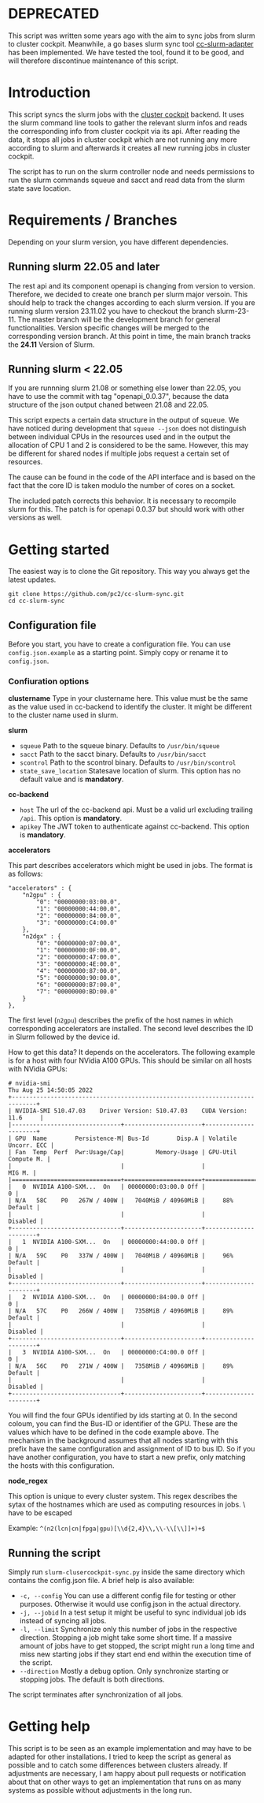 # DEPRECATED

This script was written some years ago with the aim to sync jobs from slurm
to cluster cockpit. Meanwhile, a go bases slurm sync tool 
[cc-slurm-adapter](https://github.com/ClusterCockpit/cc-slurm-adapter)
has been implemented. We have tested the tool, found it to be good, and will 
therefore discontinue maintenance of this script.

# Introduction

This script syncs the slurm jobs with the 
[cluster cockpit](https://github.com/ClusterCockpit/) backend. It uses the
slurm command line tools to gather the relevant slurm infos and reads the
corresponding info from cluster cockpit via its api. After reading the data,
it stops all jobs in cluster cockpit which are not running any more according
to slurm and afterwards it creates all new running jobs in cluster cockpit.

The script has to run on the slurm controller node and needs permissions 
to run the slurm commands squeue and sacct and read data from the slurm
state save location.

# Requirements / Branches

Depending on your slurm version, you have different dependencies.

## Running slurm 22.05 and later

The rest api and its component openapi is changing from version to version.
Therefore, we decided to create one branch per slurm major versoin. This 
should help to track the changes according to each slurm version. If you 
are running slurm version 23.11.02 you have to checkout the branch slurm-23-11.
The master branch will be the development branch for general functionalities.
Version specific changes will be merged to the corresponding version branch. At 
this point in time, the main branch tracks the **24.11** Version of Slurm. 

## Running slurm < 22.05

If you are runnning slurm 21.08 or something else lower than 22.05, you have to 
use the commit with tag "openapi_0.0.37", because the data structure of the 
json output chaned between 21.08 and 22.05.

This script expects a certain data structure in the output of squeue. We have 
noticed during development that `squeue --json` does not distinguish between 
individual CPUs in the resources used and in the output the allocation of CPU 1 
and 2 is considered to be the same. However, this may be different for shared 
nodes if multiple jobs request a certain set of resources.

The cause can be found in the code of the API interface and is based on the 
fact that the core ID is taken modulo the number of cores on a socket. 

The included patch corrects this behavior. It is necessary to recompile slurm 
for this. The patch is for openapi 0.0.37 but should work with other versions
as well. 

# Getting started

The easiest way is to clone the Git repository. This way you always get the latest updates. 

    git clone https://github.com/pc2/cc-slurm-sync.git
    cd cc-slurm-sync

## Configuration file
Before you start, you have to create a configuration file. You can use 
`config.json.example` as a starting point. Simply copy or rename it to
`config.json`.

### Confiuration options
**clustername**
Type in your clustername here. This value must be the same as the value used in cc-backend to identify the cluster. It might be different to the cluster name used in slurm.

**slurm**
* `squeue` Path to the squeue binary. Defaults to `/usr/bin/squeue`
* `sacct` Path to the sacct binary. Defaults to `/usr/bin/sacct`
* `scontrol` Path to the scontrol binary. Defaults to `/usr/bin/scontrol`
* `state_save_location` Statesave location of slurm. This option has no default value and is **mandatory**.

**cc-backend**
* `host` The url of the cc-backend api. Must be a valid url excluding trailing `/api`. This option is **mandatory**.
* `apikey` The JWT token to authenticate against cc-backend. This option is **mandatory**.

**accelerators**

This part describes accelerators which might be used in jobs. The format is as follows:

	"accelerators" : {
		"n2gpu" : {
			"0": "00000000:03:00.0",
			"1": "00000000:44:00.0",
			"2": "00000000:84:00.0",
			"3": "00000000:C4:00.0"
		},
		"n2dgx" : {
			"0": "00000000:07:00.0",
			"1": "00000000:0F:00.0",
			"2": "00000000:47:00.0",
			"3": "00000000:4E:00.0",
			"4": "00000000:87:00.0",
			"5": "00000000:90:00.0",
			"6": "00000000:B7:00.0",
			"7": "00000000:BD:00.0"
		}
	},

The first level (`n2gpu`) describes the prefix of the host names in which corresponding accelerators are installed. The second level describes the ID in Slurm followed by the device id.

How to get this data? It depends on the accelerators. The following example is for a host with four NVidia A100 GPUs. This should be similar on all hosts with NVidia GPUs:

    # nvidia-smi 
    Thu Aug 25 14:50:05 2022       
    +-----------------------------------------------------------------------------+
    | NVIDIA-SMI 510.47.03    Driver Version: 510.47.03    CUDA Version: 11.6     |
    |-------------------------------+----------------------+----------------------+
    | GPU  Name        Persistence-M| Bus-Id        Disp.A | Volatile Uncorr. ECC |
    | Fan  Temp  Perf  Pwr:Usage/Cap|         Memory-Usage | GPU-Util  Compute M. |
    |                               |                      |               MIG M. |
    |===============================+======================+======================|
    |   0  NVIDIA A100-SXM...  On   | 00000000:03:00.0 Off |                    0 |
    | N/A   58C    P0   267W / 400W |   7040MiB / 40960MiB |     88%      Default |
    |                               |                      |             Disabled |
    +-------------------------------+----------------------+----------------------+
    |   1  NVIDIA A100-SXM...  On   | 00000000:44:00.0 Off |                    0 |
    | N/A   59C    P0   337W / 400W |   7040MiB / 40960MiB |     96%      Default |
    |                               |                      |             Disabled |
    +-------------------------------+----------------------+----------------------+
    |   2  NVIDIA A100-SXM...  On   | 00000000:84:00.0 Off |                    0 |
    | N/A   57C    P0   266W / 400W |   7358MiB / 40960MiB |     89%      Default |
    |                               |                      |             Disabled |
    +-------------------------------+----------------------+----------------------+
    |   3  NVIDIA A100-SXM...  On   | 00000000:C4:00.0 Off |                    0 |
    | N/A   56C    P0   271W / 400W |   7358MiB / 40960MiB |     89%      Default |
    |                               |                      |             Disabled |
    +-------------------------------+----------------------+----------------------+

You will find the four GPUs identified by ids starting at 0. In the second coloum, you can find the Bus-ID or identifier of the GPU. These are the values which have to be defined in the code example above. The mechanism in the background assumes that all nodes starting with this prefix have the same configuration and assignment of ID to bus ID. So if you have another configuration, you have to start a new prefix, only matching the hosts with this configuration.

**node_regex**

This option is unique to every cluster system. This regex describes the sytax of the hostnames which are used as computing resources in jobs. \ have to be escaped

Example: `^(n2(lcn|cn|fpga|gpu)[\\d{2,4}\\,\\-\\[\\]]+)+$`

## Running the script

Simply run `slurm-clusercockpit-sync.py` inside the same directory which contains the config.json file. A brief help is also available:

* `-c, --config` You can use a different config file for testing or other purposes. Otherwise it would use config.json in the actual directory.
* `-j, --jobid` In a test setup it might be useful to sync individual job ids instead of syncing all jobs.
* `-l, --limit` Synchronize only this number of jobs in the respective direction. Stopping a job might take some short time. If a massive amount of jobs have to get stopped, the script might run a long time and miss new starting jobs if they start end end within the execution time of the script. 
* `--direction` Mostly a debug option. Only synchronize starting or stopping jobs. The default is both directions.

The script terminates after synchronization of all jobs. 

# Getting help

This script is to be seen as an example implementation and may have to be adapted for other installations. I tried to keep the script as general as possible and to catch some differences between clusters already. If adjustments are necessary, I am happy about pull requests or notification about that on other ways to get an implementation that runs on as many systems as possible without adjustments in the long run.
